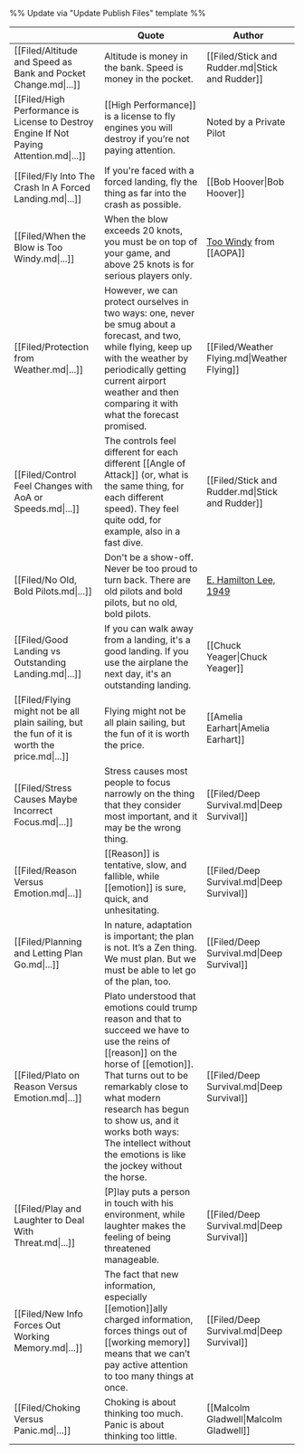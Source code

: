 %% Update via "Update Publish Files" template %% 

|                                                                                               | Quote                                                                                                                                                                                                                                                                                                                          | Author                                                                                                                                         |
| --------------------------------------------------------------------------------------------- | ------------------------------------------------------------------------------------------------------------------------------------------------------------------------------------------------------------------------------------------------------------------------------------------------------------------------------ | ---------------------------------------------------------------------------------------------------------------------------------------------- |
| [[Filed/Altitude and Speed as Bank and Pocket Change.md\|...]]                                | Altitude is money in the bank. Speed is money in the pocket.                                                                                                                                                                                                                                                                   | [[Filed/Stick and Rudder.md\|Stick and Rudder]]                                                                                                |
| [[Filed/High Performance is License to Destroy Engine If Not Paying Attention.md\|...]]       | [[High Performance]] is a license to fly engines you will destroy if you’re not paying attention.                                                                                                                                                                                                                              | Noted by a Private Pilot                                                                                                                       |
| [[Filed/Fly Into The Crash In A Forced Landing.md\|...]]                                      | If you're faced with a forced landing, fly the thing as far into the crash as possible.                                                                                                                                                                                                                                        | [[Bob Hoover\|Bob Hoover]]                                                                                                                     |
| [[Filed/When the Blow is Too Windy.md\|...]]                                                  | When the blow exceeds 20 knots, you must be on top of your game, and above 25 knots is for serious players only.                                                                                                                                                                                                               | [Too Windy](https://www.aopa.org/news-and-media/all-news/1998/march/pilot/too-windy) from [[AOPA]]                                             |
| [[Filed/Protection from Weather.md\|...]]                                                     | However, we can protect ourselves in two ways: one, never be smug about a forecast, and two, while flying, keep up with the weather by periodically getting current airport weather and then comparing it with what the forecast promised.                                                                                     | [[Filed/Weather Flying.md\|Weather Flying]]                                                                                                    |
| [[Filed/Control Feel Changes with AoA or Speeds.md\|...]]                                     | The controls feel different for each different [[Angle of Attack]] (or, what is the same thing, for each different speed). They feel quite odd, for example, also in a fast dive.                                                                                                                                              | [[Filed/Stick and Rudder.md\|Stick and Rudder]]                                                                                                |
| [[Filed/No Old, Bold Pilots.md\|...]]                                                         | Don't be a show-off. Never be too proud to turn back. There are old pilots and bold pilots, but no old, bold pilots.                                                                                                                                                                                                           | [E. Hamilton Lee, 1949](https://postalmuseum.si.edu/exhibition/fad-to-fundamental-airmail-in-america-airmail-pilot-stories/no-old-bold-pilots) |
| [[Filed/Good Landing vs Outstanding Landing.md\|...]]                                         | If you can walk away from a landing, it's a good landing. If you use the airplane the next day, it's an outstanding landing.                                                                                                                                                                                                   | [[Chuck Yeager\|Chuck Yeager]]                                                                                                                 |
| [[Filed/Flying might not be all plain sailing, but the fun of it is worth the price.md\|...]] | Flying might not be all plain sailing, but the fun of it is worth the price.                                                                                                                                                                                                                                                   | [[Amelia Earhart\|Amelia Earhart]]                                                                                                             |
| [[Filed/Stress Causes Maybe Incorrect Focus.md\|...]]                                         | Stress causes most people to focus narrowly on the thing that they consider most important, and it may be the wrong thing.                                                                                                                                                                                                     | [[Filed/Deep Survival.md\|Deep Survival]]                                                                                                      |
| [[Filed/Reason Versus Emotion.md\|...]]                                                       | [[Reason]] is tentative, slow, and fallible, while [[emotion]] is sure, quick, and unhesitating.                                                                                                                                                                                                                               | [[Filed/Deep Survival.md\|Deep Survival]]                                                                                                      |
| [[Filed/Planning and Letting Plan Go.md\|...]]                                                | In nature, adaptation is important; the plan is not. It’s a Zen thing. We must plan. But we must be able to let go of the plan, too.                                                                                                                                                                                           | [[Filed/Deep Survival.md\|Deep Survival]]                                                                                                      |
| [[Filed/Plato on Reason Versus Emotion.md\|...]]                                              | Plato understood that emotions could trump reason and that to succeed we have to use the reins of [[reason]] on the horse of [[emotion]]. That turns out to be remarkably close to what modern research has begun to show us, and it works both ways: The intellect without the emotions is like the jockey without the horse. | [[Filed/Deep Survival.md\|Deep Survival]]                                                                                                      |
| [[Filed/Play and Laughter to Deal With Threat.md\|...]]                                       | \[P\]lay puts a person in touch with his environment, while laughter makes the feeling of being threatened manageable.                                                                                                                                                                                                         | [[Filed/Deep Survival.md\|Deep Survival]]                                                                                                      |
| [[Filed/New Info Forces Out Working Memory.md\|...]]                                          | The fact that new information, especially [[emotion]]ally charged information, forces things out of [[working memory]] means that we can’t pay active attention to too many things at once.                                                                                                                                    | [[Filed/Deep Survival.md\|Deep Survival]]                                                                                                      |
| [[Filed/Choking Versus Panic.md\|...]]                                                        | Choking is about thinking too much. Panic is about thinking too little.                                                                                                                                                                                                                                                        | [[Malcolm Gladwell\|Malcolm Gladwell]]                                                                                                         |
